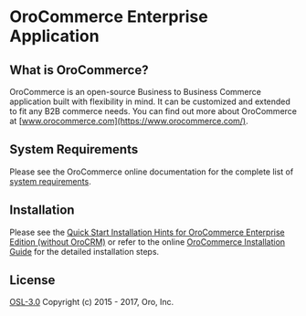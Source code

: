 OroCommerce Enterprise Application
==================================

What is OroCommerce?
--------------------

OroCommerce is an open-source Business to Business Commerce application built with flexibility in mind. It can be customized and extended to fit any B2B commerce needs.
You can find out more about OroCommerce at [www.orocommerce.com](https://www.orocommerce.com/).

System Requirements
-------------------

Please see the OroCommerce online documentation for the complete list of [system requirements](https://www.oroinc.com/doc/orocommerce/current/system-requirements).

Installation
------------

Please see the [Quick Start Installation Hints for OroCommerce Enterprise Edition (without OroCRM)](https://www.oroinc.com/doc/orocommerce/current/install-upgrade/installation-quick-start-dev/commerce-ee) or refer to the online [OroCommerce Installation Guide](https://www.oroinc.com/doc/orocommerce/current/install-upgrade) for the detailed installation steps.

License
-------
 
[OSL-3.0](LICENSE) Copyright (c) 2015 - 2017, Oro, Inc.

